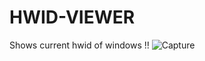 # HWID-VIEWER
Shows current hwid of windows !!
![Capture](https://user-images.githubusercontent.com/62610377/92248119-eaa8ab80-eee7-11ea-9d1d-dac472f88e13.PNG)
